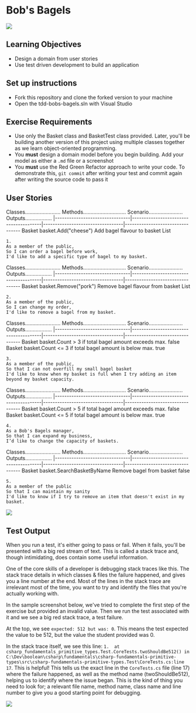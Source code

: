 # Bob's Bagels

![](./assets/bagels.webp)

## Learning Objectives
- Design a domain from user stories
- Use test driven development to build an application

## Set up instructions
- Fork this repository and clone the forked version to your machine
- Open the tdd-bobs-bagels.sln with Visual Studio

## Exercise Requirements

- Use only the Basket class and BasketTest class provided. Later, you'll be building another version of this project using multiple classes together as we learn object-oriented programming.
- You **must** design a domain model before you begin building. Add your model as either a `.md` file or a screenshot
- You **must** use the Red Green Refactor approach to write your code. To demonstrate this, `git commit` after writing your test and commit again after writing the source code to pass it

## User Stories


Classes........................ 	Methods............................. 	Scenario....................... 	Outputs..................
|--------------------------------|---------------------------------------|----------------------------------|---------------------------------
Basket								basket.Add("cheese")					Add bagel flavour to basket			List<string> 

```
1.
As a member of the public,
So I can order a bagel before work,
I'd like to add a specific type of bagel to my basket.
```

Classes........................ 	Methods............................. 	Scenario....................... 	Outputs..................
|--------------------------------|---------------------------------------|----------------------------------|---------------------------------
Basket								basket.Remove("pork")					Remove bagel flavour from basket	List<string>
```
2.
As a member of the public,
So I can change my order,
I'd like to remove a bagel from my basket.
```


Classes........................ 	Methods............................. 	Scenario....................... 	Outputs..................
|--------------------------------|---------------------------------------|----------------------------------|---------------------------------
Basket								basket.Count > 3						if total bagel amount exceeds max.	false									
Basket								basket.Count <= 3						if total bagel amount is below max.	true									


```
3.
As a member of the public,
So that I can not overfill my small bagel basket
I'd like to know when my basket is full when I try adding an item beyond my basket capacity.
```


Classes........................ 	Methods............................. 	Scenario....................... 	Outputs..................
|--------------------------------|---------------------------------------|----------------------------------|---------------------------------
Basket								basket.Count > 5						if total bagel amount exceeds max.	false									
Basket								basket.Count <= 5						if total bagel amount is below max.	true									
```
4.
As a Bob's Bagels manager,
So that I can expand my business,
I’d like to change the capacity of baskets.
```

Classes........................ 	Methods............................. 	Scenario....................... 	Outputs..................
|--------------------------------|---------------------------------------|----------------------------------|---------------------------------
Basket								basket.SearchBasketByName				Remove bagel from basket			false
```
5.
As a member of the public
So that I can maintain my sanity
I'd like to know if I try to remove an item that doesn't exist in my basket.
```

![](./assets/run_test_single.png)

## Test Output

When you run a test, it's either going to pass or fail. When it fails, you'll be presented with a big red stream of text. This is called a stack trace and, though intimidating, does contain some useful information.

One of the core skills of a developer is debugging stack traces like this. The stack trace details in which classes & files the failure happened, and gives you a line number at the end. Most of the lines in the stack trace are irrelevant most of the time, you want to try and identify the files that you're actually working with.

In the sample screenshot below, we've tried to complete the first step of the exercise but provided an invalid value. Then we run the test associated with it and we see a big red stack trace, a test failure.

At the top, we see `expected: 512 but was: 0`. This means the test expected the value to be 512, but the value the student provided was 0.

In the stack trace itself, we see this line: `1.  at csharp_fundamentals_primitive_types.Test.CoreTests.twoShouldBe512() in C:\Dev\boolean\csharp\fundamentals\csharp-fundamentals-primitive-types\src\csharp-fundamentals-primitive-types.Test\CoreTests.cs:line 17`. This is helpful! This tells us the exact line in the `CoreTests.cs` file (line 17) where the failure happened, as well as the method name (twoShouldBe512), helping us to identify where the issue began. This is the kind of thing you need to look for; a relevant file name, method name, class name and line number to give you a good starting point for debugging.

![](./assets/test-failure.png)
